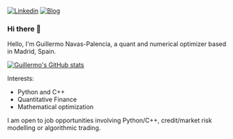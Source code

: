 [![Linkedin](https://img.shields.io/badge/Linkedin-Guillermo-blue?logo=linkedin)](https://www.linkedin.com/in/guillermo-navas-palencia-phd-01015b59/)
[![Blog](https://img.shields.io/badge/Blog-website-brightgreen)](http://gnpalencia.org/)

### Hi there 👋

Hello, I'm Guillermo Navas-Palencia, a quant and numerical optimizer based in Madrid, Spain.

[![Guillermo's GitHub stats](https://github-readme-stats.vercel.app/api?username=guillermo-navas-palencia&show_icons=true)](https://github.com/anuraghazra/github-readme-stats)

Interests:
* Python and C++
* Quantitative Finance
* Mathematical optimization

I am open to job opportunities involving Python/C++, credit/market risk modelling or algorithmic trading.
